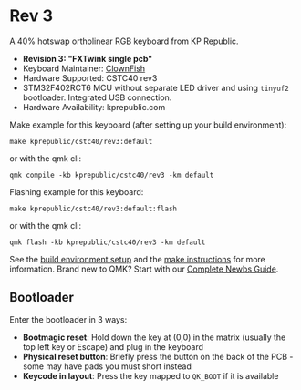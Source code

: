# Rev 3

A 40% hotswap ortholinear RGB keyboard from KP Republic.

* **Revision 3: "FXTwink single pcb"**  
* Keyboard Maintainer: [ClownFish](https://github.com/clownfish-og)
* Hardware Supported: CSTC40 rev3
* STM32F402RCT6 MCU without separate LED driver and using `tinyuf2` bootloader. Integrated USB connection.
* Hardware Availability: kprepublic.com

Make example for this keyboard (after setting up your build environment):

    make kprepublic/cstc40/rev3:default
    
or with the qmk cli:

    qmk compile -kb kprepublic/cstc40/rev3 -km default

Flashing example for this keyboard:

    make kprepublic/cstc40/rev3:default:flash

or with the qmk cli:

    qmk flash -kb kprepublic/cstc40/rev3 -km default

See the [build environment setup](https://docs.qmk.fm/#/getting_started_build_tools) and the [make instructions](https://docs.qmk.fm/#/getting_started_make_guide) for more information. Brand new to QMK? Start with our [Complete Newbs Guide](https://docs.qmk.fm/#/newbs).

## Bootloader

Enter the bootloader in 3 ways:

* **Bootmagic reset**: Hold down the key at (0,0) in the matrix (usually the top left key or Escape) and plug in the keyboard
* **Physical reset button**: Briefly press the button on the back of the PCB - some may have pads you must short instead
* **Keycode in layout**: Press the key mapped to `QK_BOOT` if it is available
